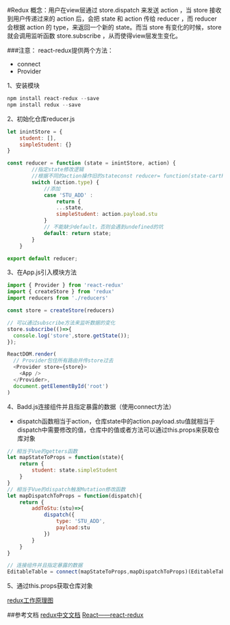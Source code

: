 #Redux
概念：用户在view层通过 store.dispatch 来发送 action ，当 store 接收到用户传递过来的 action 后，会把 state 和 action 传给 reducer ，而 reducer 会根据 action 的 type，来返回一个新的 state。而当 store 有变化的时候，store 就会调用监听函数 store.subscribe ，从而使得view层发生变化。

###注意：
react-redux提供两个方法：
* connect  
* Provider

1、安装模块
```js
npm install react-redux --save
npm install redux --save
```

2、初始化仓库reducer.js
```js
let inintStore = {
    student: [],
    simpleStudent: {}
} 

const reducer = function (state = inintStore, action) {
        //指定state修改逻辑
        //根据不同的action操作旧的stateconst reducer= function(state-cartPage, action){
        switch (action.type) {
            //添加
            case 'STU_ADD' :
                return {
                ...state,
                simpleStudent: action.payload.stu
            }
            // 不能缺少default，否则会遇到undefined的坑
            default: return state;
        }
    }

export default reducer;
```

3、在App.js引入模块方法
```js
import { Provider } from 'react-redux'
import { createStore } from 'redux'
import reducers from './reducers'

const store = createStore(reducers)

// 可以通过subscribe方法来监听数据的变化
store.subscribe(()=>{
  console.log('store',store.getState());
});

ReactDOM.render(
  // Provider包住所有路由并传store过去
  <Provider store={store}>
    <App />
  </Provider>,
  document.getElementById('root')
)
```

4、Badd.js连接组件并且指定暴露的数据（使用connect方法）

* dispatch函数相当于action，仓库state中的action.payload.stu值就相当于dispatch中需要修改的值，仓库中的值或者方法可以通过this.props来获取仓库对象
```js
// 相当于Vue的getters函数
let mapStateToProps = function(state){
    return {
        student: state.simpleStudent
    }
}
// 相当于Vue的dispatch触发Mutation修改函数
let mapDispatchToProps = function(dispatch){
    return {
        addToStu:(stu)=>{
            dispatch({
                type: 'STU_ADD',
                payload:stu
            })
        }
    }
}

// 连接组件并且指定暴露的数据
EditableTable = connect(mapStateToProps,mapDispatchToProps)(EditableTable);
```

5、通过this.props获取仓库对象

[redux工作原理图](https://img-blog.csdn.net/20180424095926281?watermark/2/text/aHR0cHM6Ly9ibG9nLmNzZG4ubmV0L3FxXzM1NTM0ODIz/font/5a6L5L2T/fontsize/400/fill/I0JBQkFCMA==/dissolve/70)


##参考文档
[redux中文文档](https://www.redux.org.cn/)
[React——react-redux](https://blog.csdn.net/qq_35534823/article/details/80062915)